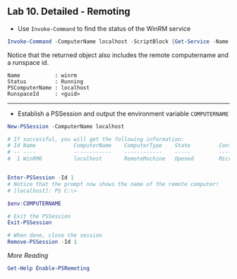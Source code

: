 ## Lab 10. Detailed - Remoting

- Use `Invoke-Command` to find the status of the WinRM service

```PowerShell
Invoke-Command -ComputerName localhost -ScriptBlock {Get-Service -Name winrm | Select-Object -Property Name, Status}
```

Notice that the returned object also includes the remote computername and a runspace id.

```Text
Name           : winrm
Status         : Running
PSComputerName : localhost
RunspaceId     : <guid>
```

---

- Establish a PSSession and output the environment variable `COMPUTERNAME`

```PowerShell
New-PSSession -ComputerName localhost

# If successful, you will get the following information:
# Id Name            ComputerName    ComputerType    State         ConfigurationName     Availability
# -- ----            ------------    ------------    -----         -----------------     ------------
#  1 WinRM6          localhost       RemoteMachine   Opened        Microsoft.PowerShell     Available


Enter-PSSession -Id 1
# Notice that the prompt now shows the name of the remote computer!
# [localhost]: PS C:\> 

$env:COMPUTERNAME

# Exit the PSSession
Exit-PSSession

# When done, close the session
Remove-PSSession -Id 1
```

*More Reading*

```PowerShell
Get-Help Enable-PSRemoting
```